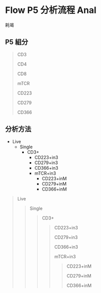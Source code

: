 # Flow P5 分析流程 Anal

耗竭

## P5 組分

> CD3
>
> CD4
>
> CD8
>
> mTCR
>
> CD223
>
> CD279
>
> CD366



## 分析方法

* Live
    * Single
        * CD3+
            * CD223+in3
            * CD279+in3
            * CD366+in3
            * mTCR+in3
                * CD223+inM
                * CD279+inM
                * CD366+inM




> Live
> > Single
> > > CD3+
> > >
> > > > CD223+in3
> > > >
> > > > CD279+in3
> > > >
> > > > CD366+in3
> > > >
> > > > mTCR+in3
> > > >
> > > > > CD223+inM
> > > > >
> > > > > CD279+inM
> > > > >
> > > > > CD366+inM
> > > >





